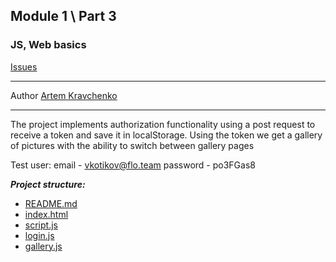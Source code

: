 ## Module 1 \ Part 3  
### JS, Web basics
[Issues](https://github.com/Coo1PeR/module1_part3_gallery/issues)
___
Author [Artem Kravchenko](https://github.com/Coo1PeR)
___
The project implements authorization functionality using a post request to receive a token and save it in localStorage. Using the token we get a gallery of pictures with the ability to switch between gallery pages

Test user:
email - vkotikov@flo.team
password - po3FGas8

***Project structure:***
- [README.md](https://github.com/Coo1PeR/module1_part2/blob/epic/MODULE-1-PART-2-git-github-markdown/README.md)
- [index.html]([https://github.com/Coo1PeR/module1_part2/blob/epic/MODULE-1-PART-2-git-github-markdown/index.html](https://github.com/Coo1PeR/module1_part3_gallery/blob/main/index.html))
- [script.js](https://github.com/Coo1PeR/module1_part3_gallery/blob/main/script.js)
- [login.js]([https://github.com/Coo1PeR/module1_part2/blob/epic/MODULE-1-PART-2-git-github-markdown/random.txt](https://github.com/Coo1PeR/module1_part3_gallery/blob/main/login.js))
- [gallery.js](https://github.com/Coo1PeR/module1_part3_gallery/blob/main/gallery.js)
